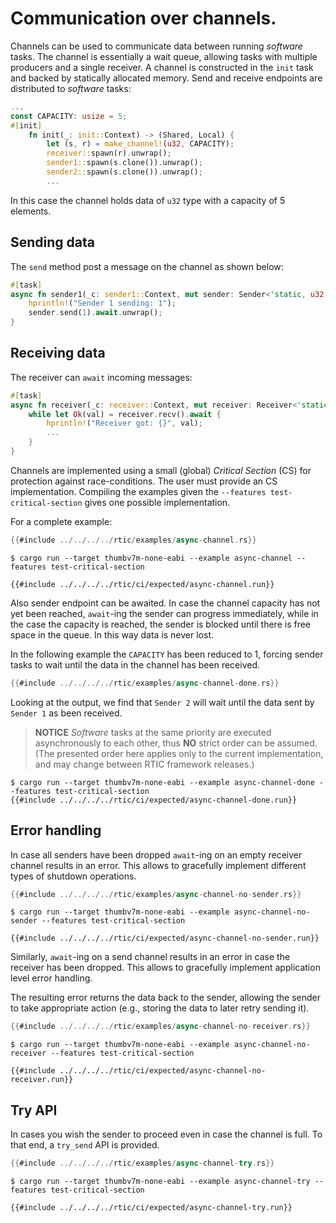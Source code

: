 # Communication over channels.

Channels can be used to communicate data between running *software* tasks. The channel is essentially a wait queue, allowing tasks with multiple producers and a single receiver. A channel is constructed in the `init` task and backed by statically allocated memory. Send and receive endpoints are distributed to *software* tasks:

``` rust
...
const CAPACITY: usize = 5;
#[init]
    fn init(_: init::Context) -> (Shared, Local) {
        let (s, r) = make_channel!(u32, CAPACITY);
        receiver::spawn(r).unwrap();
        sender1::spawn(s.clone()).unwrap();
        sender2::spawn(s.clone()).unwrap();
        ...
```

In this case the channel holds data of `u32` type with a capacity of 5  elements. 

## Sending data

The `send` method post a message on the channel as shown below:

``` rust
#[task]
async fn sender1(_c: sender1::Context, mut sender: Sender<'static, u32, CAPACITY>) {
    hprintln!("Sender 1 sending: 1");
    sender.send(1).await.unwrap();
}
```

## Receiving data

The receiver can `await` incoming messages:

``` rust
#[task]
async fn receiver(_c: receiver::Context, mut receiver: Receiver<'static, u32, CAPACITY>) {
    while let Ok(val) = receiver.recv().await {
        hprintln!("Receiver got: {}", val);
        ...
    }
}
```

Channels are implemented using a small (global) *Critical Section* (CS) for protection against race-conditions. The user must provide an CS implementation. Compiling the examples given the `--features test-critical-section` gives one possible implementation. 

For a complete example:

``` rust
{{#include ../../../../rtic/examples/async-channel.rs}}
```

``` console
$ cargo run --target thumbv7m-none-eabi --example async-channel --features test-critical-section 
```

``` console
{{#include ../../../../rtic/ci/expected/async-channel.run}}
```

Also sender endpoint can be awaited. In case the channel capacity has not yet been reached, `await`-ing the sender can progress immediately, while in the case the capacity is reached, the sender is blocked until there is free space in the queue. In this way data is never lost.

In the following example the `CAPACITY` has been reduced to 1, forcing sender tasks to wait until the data in the channel has been received.

``` rust
{{#include ../../../../rtic/examples/async-channel-done.rs}}
```

Looking at the output, we find that `Sender 2` will wait until the data sent by `Sender 1` as been received. 

> **NOTICE** *Software* tasks at the same priority are executed asynchronously to each other, thus **NO** strict order can be assumed. (The presented order here applies only to the current implementation, and may change between RTIC framework releases.)

``` console
$ cargo run --target thumbv7m-none-eabi --example async-channel-done --features test-critical-section 
{{#include ../../../../rtic/ci/expected/async-channel-done.run}}
```

## Error handling

In case all senders have been dropped `await`-ing on an empty receiver channel results in an error. This allows to gracefully implement different types of shutdown operations.

``` rust
{{#include ../../../../rtic/examples/async-channel-no-sender.rs}}
```

``` console
$ cargo run --target thumbv7m-none-eabi --example async-channel-no-sender --features test-critical-section 
```

``` console 
{{#include ../../../../rtic/ci/expected/async-channel-no-sender.run}}
```

Similarly, `await`-ing on a send channel results in an error in case the receiver has been dropped. This allows to gracefully implement application level error handling.

The resulting error returns the data back to the sender, allowing the sender to take appropriate action (e.g., storing the data to later retry sending it).

``` rust
{{#include ../../../../rtic/examples/async-channel-no-receiver.rs}}
```

``` console
$ cargo run --target thumbv7m-none-eabi --example async-channel-no-receiver --features test-critical-section 
```

``` console
{{#include ../../../../rtic/ci/expected/async-channel-no-receiver.run}}
```



## Try API

In cases you wish the sender to proceed even in case the channel is full. To that end, a `try_send` API is provided.

``` rust
{{#include ../../../../rtic/examples/async-channel-try.rs}}
```

``` console
$ cargo run --target thumbv7m-none-eabi --example async-channel-try --features test-critical-section
```

``` console 
{{#include ../../../../rtic/ci/expected/async-channel-try.run}}
```